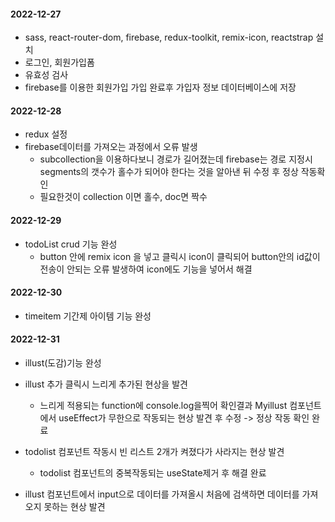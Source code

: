 #### 2022-12-27 
 - sass, react-router-dom, firebase, redux-toolkit, remix-icon, reactstrap 설치
 - 로그인, 회원가입폼 
 - 유효성 검사
 - firebase를 이용한 회원가입 가입 완료후 가입자 정보 데이터베이스에 저장

#### 2022-12-28
  - redux 설정
  - firebase데이터를 가져오는 과정에서 오류 발생
    * subcollection을 이용하다보니 경로가 길어졌는데 firebase는 경로 지정시 segments의 갯수가 홀수가 되어야 한다는 것을 알아낸 뒤 수정 후 정상 작동확인
    * 필요한것이 collection 이면 홀수, doc면 짝수

#### 2022-12-29
  - todoList crud 기능 완성
    * button 안에 remix icon 을 넣고 클릭시 icon이 클릭되어 button안의 id값이 전송이 안되는 오류 발생하여 icon에도 기능을 넣어서 해결
  
#### 2022-12-30
  - timeitem 기간제 아이템 기능 완성

#### 2022-12-31
  - illust(도감)기능 완성

  - illust 추가 클릭시 느리게 추가된 현상을 발견
    * 느리게 적용되는 function에 console.log을찍어 확인결과 Myillust 컴포넌트에서 useEffect가 무한으로 작동되는 현상 발견 후 수정 -> 정상 작동 확인 완료
  
  - todolist 컴포넌트 작동시 빈 리스트 2개가 켜졌다가 사라지는 현상 발견
    * todolist 컴포넌트의 중복작동되는 useState제거 후 해결 완료
  
  - illust 컴포넌트에서 input으로 데이터를 가져올시 처음에 검색하면 데이터를 가져오지 못하는 현상 발견